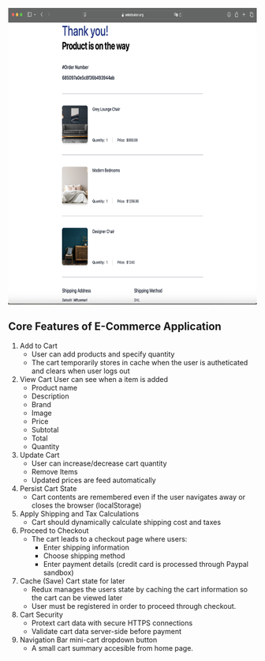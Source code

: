 <a ><img src="https://github.com/mitsumoristudio/proEcommerce2/blob/main/orderprocessed.png" width= "1080" height = "600" /></a>



## Core Features of E-Commerce Application
1) Add to Cart
   * User can add products and specify quantity
   * The cart temporarily stores in cache when the user is autheticated and clears when user logs out
2) View Cart
   User can see when a item is added
   * Product name
   * Description
   * Brand
   * Image
   * Price
   * Subtotal
   * Total
   * Quantity
3) Update Cart
   * User can increase/decrease cart quantity
   * Remove Items
   * Updated prices are feed automatically
5) Persist Cart State
   * Cart contents are remembered even if the user navigates away or closes the browser (localStorage)
6) Apply Shipping and Tax Calculations
   * Cart should dynamically calculate shipping cost and taxes
7) Proceed to Checkout
    * The cart leads to a checkout page where users:
        * Enter shipping information
        * Choose shipping method
        * Enter payment details (credit card is processed through Paypal sandbox)
8) Cache (Save) Cart state for later
   * Redux manages the users state by caching the cart information so the cart can be viewed later
   * User must be registered in order to proceed through checkout.
9) Cart Security
    * Protext cart data with secure HTTPS connections
    * Validate cart data server-side before payment
10) Navigation Bar mini-cart dropdown button
    * A small cart summary accesible from home page. 
      
